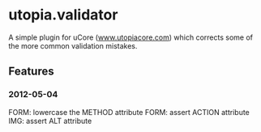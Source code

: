 # utopia.validator

A simple plugin for uCore (www.utopiacore.com) which corrects some of the more common validation mistakes.

## Features

### 2012-05-04 ###

FORM: lowercase the METHOD attribute
FORM: assert ACTION attribute
IMG: assert ALT attribute

